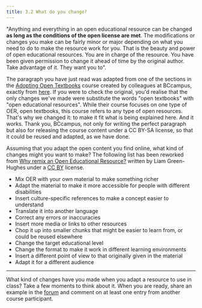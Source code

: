 ```yaml
---
title: 3.2 What do you change?
---
```


"Anything and everything in an open educational resource can be changed **as long as the conditions of the open license are met**. The modifications or changes you make can be fairly minor or major depending on what you need to do to make the resource work for you. That is the beauty and power of open educational resources. You are in charge of the resource. You have been given permission to change it ahead of time by the original author. Take advantage of it. They want you to".

The paragraph you have just read was adapted from one of the sections in the [Adopting Open Textbooks][1] course created by colleagues at BCcampus, exactly from [here][2]. If you were to check the original, you'd realise that the only changes we've made were substitute the words "open textbooks" with "open educational resources".  While their course focuses on one type of OER, open textbooks, this course refers to any type of open resources. That's why we changed it: to make it fit what is being explained here. And it works. Thank you, BCcampus, not only for writing the perfect paragraph but also for releasing the course content under a CC BY-SA license, so that it could be reused and adapted, as we have done.

Assuming that you adapt the open content you find online, what kind of changes might you want to make? The following list has been reworked from [Why remix an Open Educational Resource?][3] written by Liam Green-Hughes under a [CC BY][4] license.

 - Mix OER with your own material to make something richer
 - Adapt the material to make it more accessible for people with
   different disabilities
 - Insert culture-specific references to make a concept easier to
   understand
 - Translate it into another language
 - Correct any errors or inaccuracies
 - Insert more media or links to other resources
 - Chop it up	into smaller chunks that might be easier to learn from, or
   could be reused elsewhere
 - Change the target educational level
 - Change the format to make it work in different learning
   environments
 - Insert a different point of view to that originally given in the
   material
 - Adapt it for a different audience


----------
What kind of changes have you made when you adapt a resource to use in class? Take a few moments to think about it. When you are ready, share an example in the [forum][5] and comment on at least one entry from another course participant.

  [1]: https://courses.p2pu.org/en/courses/2675/adopting-open-textbooks/
  [2]: https://courses.p2pu.org/en/courses/2675/content/5845/
  [3]: http://www.olnet.org/node/68
  [4]: http://creativecommons.org/licenses/by/2.0/uk/
  [5]:http://www.exploerercourse.org/en/modules/week%203/discussion/
